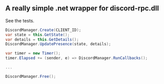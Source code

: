 ## A really simple .net wrapper for discord-rpc.dll

See the tests.

```c#
DiscordManager.Create(CLIENT_ID);
var state = this.GetState();
var details = this.GetDetails();
DiscordManager.UpdatePresence(state, details);

var timer = new Timer();
timer.Elapsed += (sender, e) => DiscordManager.RunCallbacks();

...

DiscordManager.Free();
```
